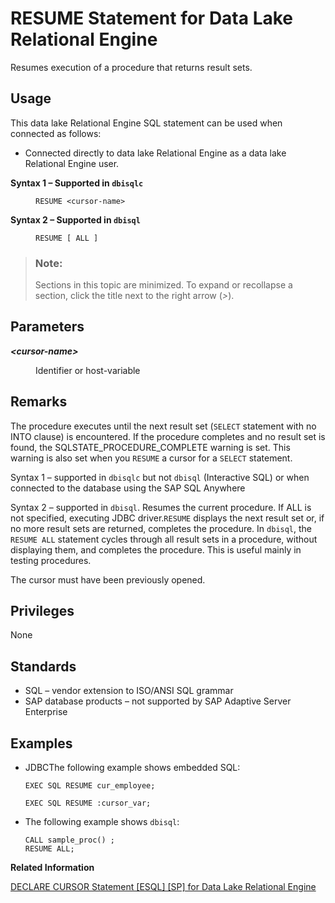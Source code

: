 <!-- loioa6239b4d84f2101594fce0499fe8dd88 -->

# RESUME Statement for Data Lake Relational Engine

Resumes execution of a procedure that returns result sets.



<a name="loioa6239b4d84f2101594fce0499fe8dd88__section_ovp_dvr_znb"/>

## Usage

This data lake Relational Engine SQL statement can be used when connected as follows:

-   Connected directly to data lake Relational Engine as a data lake Relational Engine user.




<dl>
<dt><b>

Syntax 1 – Supported in `dbisqlc`

</b></dt>
<dd>

```
RESUME <cursor-name>
```



</dd><dt><b>

Syntax 2 – Supported in `dbisql`

</b></dt>
<dd>

```
RESUME [ ALL ]
```



</dd>
</dl>



> ### Note:  
> Sections in this topic are minimized. To expand or recollapse a section, click the title next to the right arrow \(*\>*\).



<a name="loioa6239b4d84f2101594fce0499fe8dd88__IQ_Parameters"/>

## Parameters


<dl>
<dt><b>

*<cursor-name\>*

</b></dt>
<dd>

Identifier or host-variable



</dd>
</dl>



<a name="loioa6239b4d84f2101594fce0499fe8dd88__IQ_Usage"/>

## Remarks

The procedure executes until the next result set \(`SELECT` statement with no INTO clause\) is encountered. If the procedure completes and no result set is found, the SQLSTATE\_PROCEDURE\_COMPLETE warning is set. This warning is also set when you `RESUME` a cursor for a `SELECT` statement.

Syntax 1 – supported in `dbisqlc` but not `dbisql` \(Interactive SQL\) or when connected to the database using the SAP SQL Anywhere

Syntax 2 – supported in `dbisql`. Resumes the current procedure. If ALL is not specified, executing JDBC driver.`RESUME` displays the next result set or, if no more result sets are returned, completes the procedure. In `dbisql`, the `RESUME ALL` statement cycles through all result sets in a procedure, without displaying them, and completes the procedure. This is useful mainly in testing procedures.

The cursor must have been previously opened.



<a name="loioa6239b4d84f2101594fce0499fe8dd88__IQ_Permissions"/>

## Privileges

None



<a name="loioa6239b4d84f2101594fce0499fe8dd88__IQ_Standards"/>

## Standards

-   SQL – vendor extension to ISO/ANSI SQL grammar
-   SAP database products – not supported by SAP Adaptive Server Enterprise



<a name="loioa6239b4d84f2101594fce0499fe8dd88__IQ_Examples"/>

## Examples

-   JDBCThe following example shows embedded SQL:

    ```
    EXEC SQL RESUME cur_employee;
    ```

    ```
    EXEC SQL RESUME :cursor_var;
    ```

-   The following example shows `dbisql`:

    ```
    CALL sample_proc() ;
    RESUME ALL;
    ```


**Related Information**  


[DECLARE CURSOR Statement \[ESQL\] \[SP\] for Data Lake Relational Engine](declare-cursor-statement-esql-sp-for-data-lake-relational-engine-a61ac0b.md "Declares a cursor. Cursors are the primary means for manipulating the results of queries.")

